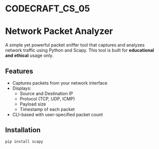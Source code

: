 # CODECRAFT_CS_05

# Network Packet Analyzer 

A simple yet powerful packet sniffer tool that captures and analyzes network traffic using Python and Scapy. This tool is built for **educational and ethical** usage only.

## Features

- Captures packets from your network interface
- Displays:
  - Source and Destination IP
  - Protocol (TCP, UDP, ICMP)
  - Payload size
  - Timestamp of each packet
- CLI-based with user-specified packet count

##  Installation

```bash
pip install scapy
